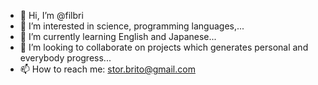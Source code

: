 - 👋 Hi, I’m @filbri
- 👀 I’m interested in science, programming languages,...
- 🌱 I’m currently learning English and Japanese...
- 💞️ I’m looking to collaborate on projects which generates personal and everybody progress...
- 📫 How to reach me: stor.brito@gmail.com

<!---
filbri/filbri is a ✨ special ✨ repository because its `README.md` (this file) appears on your GitHub profile.
You can click the Preview link to take a look at your changes.
--->
